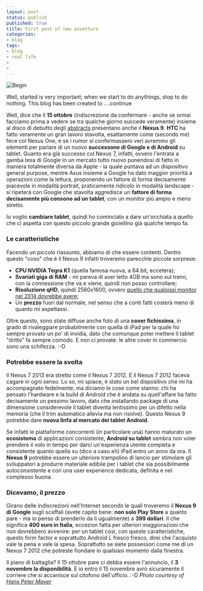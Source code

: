```yaml
---
layout: post
status: publish
published: true
title: First post of new avventure
categories:
- blog
tags:
- blog
- real life
- 
- 
---
```


![Begin](https://farm8.staticflickr.com/7416/10709298673_fbe3ca4f60_c.jpg)

Well, started is very important; when we start to do anythings, stop to do nothing. This blog has been created to ....continue

Well, dice che il **15 ottobre** (indiscrezione da confermare - anche se ormai facciamo prima a vedere se tra qualche giorno succede veramente) insieme al disco di debutto degli [abstracts](https://www.facebook.com/abstractsjpn) presentano anche il **Nexus 9**. **HTC** ha fatto veramente un gran lavoro stavolta, esattamente come (secondo me) fece col Nexus One, e se i rumor si confermassero veri avremmo gli elementi per parlare di un nuovo **successone di Google e di Android** su tablet. Quanto era già successo col Nexus 7, infatti, ovvero l'entrata a gamba tesa di Google in un mercato tutto nuovo ponendosi di fatto in maniera totalmente diversa da Apple - la quale puntava ad un dispositivo general purpose, mentre Asus insieme a Google ha dato maggior priorità a operazioni come la lettura, proponendo un fattore di forma decisamente piacevole in modalità portrait, praticamente ridicolo in modalità landscape - si ripeterà con Google che stavolta aggredisce un **fattore di forma decisamente più consono ad un tablet**, con un monitor più ampio e meno stretto.

Io voglio **cambiare tablet**, quindi ho cominciato a dare un'occhiata a quello che ci aspetta con questo piccolo grande gioiellino già qualche tempo fa.

### Le caratteristiche
Facendo un piccolo riassunto, abbiamo di che essere contenti. Dentro questo "coso" che è il Nexus 9 infatti troveremo parecchie piccole sorprese:

- **CPU NVIDIA Tegra K1** (quella famosa nuova, a 64 bit, eccetera);
- **Svariati giga di RAM** - mi pareva di aver letto 4GB ma sono sul treno, con la connessione che va e viene, quindi non posso controllare;
- **Risoluzione qHD**, quindi 2560x1600, ovvero [quello che qualsiasi monitor nel 2014 dovrebbe avere](http://dottorblaster.it/2014/01/mio-regno-4k/);
- Un **prezzo** fuori dal normale, nel senso che a conti fatti costerà meno di quanto mi aspettassi.

Oltre questo, sono state diffuse anche foto di una **cover fichissima**, in grado di rivaleggiare probabilmente con quella di iPad per la quale ho sempre provato un po' di invidia, dato che comunque poter mettere il tablet "dritto" fa sempre comodo. E non ci provate: le altre cover in commercio sono una schifezza. :-D

### Potrebbe essere la svolta
Il Nexus 7 2013 era stretto come il Nexus 7 2012. E il Nexus 7 2012 faceva cagare in ogni senso. Lo so, mi spiace, è stato un bel dispositivo che mi ha accompagnato fedelmente, ma diciamo le cose come stanno: chi ha pensato l'hardware e la build di Android che è andata su quell'affare ha fatto decisamente un pessimo lavoro, dato che installando package di una dimensione considerevole il tablet diventa lentissimo per un difetto nella memoria (che il trim automatico allevia ma non risolve). Questo Nexus 9 potrebbe dare **nuova linfa al mercato dei tablet Android**.

Se infatti le piattaforme concorrenti (in particolare una) hanno maturato un **ecosistema** di applicazioni consistente, **Android su tablet** sembra non voler prendere il volo in tempo per darci un'esperienza utente completa e consistente quanto quella su (dico a caso eh) iPad entro un anno da ora. Il **Nexus 9** potrebbe essere un ulteriore trampolino di lancio per stimolare gli sviluppatori a produrre materiale edibile per i tablet che sia possibilmente autoconsistente e con una user experience dedicata, definita e nel complesso buona.

### Dicevamo, il prezzo
Girano delle indiscrezioni nell'Internet secondo le quali troveremo il **Nexus 9 di Google** sugli scaffali (avete capito bene: **non solo Play Store** a quanto pare - ma io penso di prenderlo da lì ugualmente) a **399 dollari**. Il che significa **400 euro in Italia**, eccezion fatta per ulteriori maggiorazioni che non dovrebbero avvenire: per un tablet così, con queste caratteristiche, questo form factor e soprattutto Android L fresco fresco, direi che l'acquisto vale la pena e vale la spesa. Soprattutto se siete possessori come me di un Nexus 7 2012 che potreste fiondare in qualsiasi momento dalla finestra.

Il piano di battaglia? Il 15 ottobre pare ci debba essere l'annuncio, il **3 novembre la disponibilità**. E io entro il 15 novembre avrò sicuramente il corriere che si accanisce sul citofono dell'ufficio. :-D
_Photo courtesy of [Hans Peter Mayer](https://www.flickr.com/photos/hanspetermeyer)_